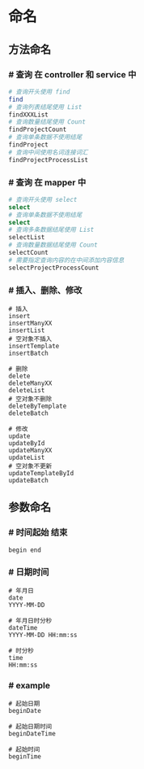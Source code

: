 # 命名
## 方法命名
### # 查询 在 controller 和 service 中
```bash
# 查询开头使用 find
find
# 查询列表结尾使用 List
findXXXList
# 查询数量结尾使用 Count
findProjectCount
# 查询单条数据不使用结尾
findProject
# 查询中间使用名词连接词汇
findProjectProcessList
```
### # 查询 在 mapper 中
```bash
# 查询开头使用 select
select
# 查询单条数据不使用结尾
select
# 查询多条数据结尾使用 List
selectList
# 查询数量数据结尾使用 Count
selectCount
# 需要指定查询内容的在中间添加内容信息
selectProjectProcessCount
```
### # 插入、删除、修改
```
# 插入 
insert
insertManyXX
insertList
# 空对象不插入
insertTemplate
insertBatch

# 删除
delete
deleteManyXX
deleteList
# 空对象不删除
deleteByTemplate
deleteBatch

# 修改
update
updateById
updateManyXX
updateList
# 空对象不更新
updateTemplateById
updateBatch
```
## 参数命名
### # 时间起始 结束  
```
begin end
```
### # 日期时间  
```
# 年月日
date
YYYY-MM-DD

# 年月日时分秒
dateTime
YYYY-MM-DD HH:mm:ss

# 时分秒
time
HH:mm:ss
```
### # example  
```
# 起始日期
beginDate

# 起始日期时间
beginDateTime

# 起始时间
beginTime
```